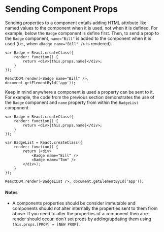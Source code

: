 # Sending Component Props

Sending properties to a component entails adding HTML attribute like named values to the component when it is used, not when it is defined. For example, below the `Badge` component is define first. Then, to send a prop to the `Badge` component, `name="Bill"` is added to the component when it is used (i.e., when `<Badge name="Bill" />` is rendered).

```
var Badge = React.createClass({
	render: function() {
		return <div>{this.props.name}</div>;
	}
});

ReactDOM.render(<Badge name="Bill" />, document.getElementById('app'));
```

Keep in mind anywhere a component is used a property can be sent to it. For example, the code from the previous section demonstrates the use of the `Badge` component and `name` property from within the `BadgeList` component.

```
var Badge = React.createClass({
	render: function() {
		return <div>{this.props.name}</div>;
	}
});

var BadgeList = React.createClass({
	render: function() {
		return (<div>
			<Badge name="Bill" />
			<Badge name="Tom" />
		</div>);
	}
});

ReactDOM.render(<BadgeList />, document.getElementById('app'));
```

#### Notes

* A components properties should be consider immutable and components should not alter internally the properties sent to them from above. If you need to alter the properties of a component then a re-render should occur, don't set props by adding/updating them using `this.props.[PROP] = [NEW PROP]`.

